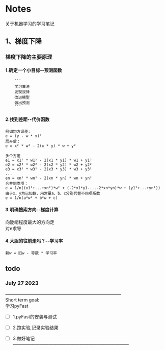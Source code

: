 # Notes
关于机器学习的学习笔记
## 1、梯度下降
###  梯度下降的主要原理  
#### 1.确定一个小目标--预测函数  
        ```
        学习算法  
        发现规律  
        改进模型  
        做出预测
        ```  

#### 2.找到差距--代价函数  
```
例如均方误差:  
e = (y - w * x)²  
展开后：  
e = x² * w² - 2(x * y) * w + y²  

多个方差  
e1 = x1² * w1² - 2(x1 * y1) * w1 + y1²  
e2 = x2² * w2² - 2(x2 * y2) * w2 + y2²  
e3 = x3² * w3² - 2(x3 * y3) * w3 + y3²  
...  
en = xn² * wn² - 2(xn * yn) * wn + yn²  
合并同类项：
e = 1/n((x1²+...+xn²)*w² + (-2*x1*y1-...-2*xn*yn)*w + (y1²+...+yn²))  
由于x、y为已知数，用常量a、b、c分别代替不同项系数  
e = 1/n(a*w² + b*w + c)  
```

#### 3.明确搜索方向--梯度计算  
向陡峭程度最大的方向走  
对e求导  
#### 4.大胆的往前走吗？--学习率  
`新w = 旧w - 导数 * 学习率`

## todo  
### July 27 2023  
——————————————————————————  
Short term goal:        
 学习pyFast       
- [ ] 1.pyFast的安装与测试  
- [ ] 2.跑实验,记录实验结果  
- [ ] 3.做好笔记  
——————————————————————————  
    